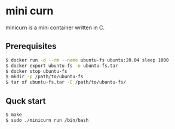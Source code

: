 # mini curn

minicurn is a mini container written in C.

## Prerequisites

```sh
$ docker run -d --rm --name ubuntu-fs ubuntu:20.04 sleep 1000
$ docker export ubuntu-fs -o ubuntu-fs.tar
$ docker stop ubuntu-fs
$ mkdir -p /path/to/ubuntu-fs
$ tar xf ubuntu-fs.tar -C /path/to/ubuntu-fs/
```

## Quck start

```sh
$ make
$ sudo ./minicurn run /bin/bash
```
